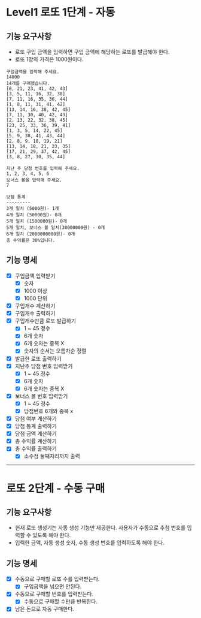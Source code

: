 # Level1 로또 1단계 - 자동

## 기능 요구사항
- 로또 구입 금액을 입력하면 구입 금액에 해당하는 로또를 발급해야 한다.
- 로또 1장의 가격은 1000원이다.
```
구입금액을 입력해 주세요.
14000
14개를 구매했습니다.
[8, 21, 23, 41, 42, 43]
[3, 5, 11, 16, 32, 38]
[7, 11, 16, 35, 36, 44]
[1, 8, 11, 31, 41, 42]
[13, 14, 16, 38, 42, 45]
[7, 11, 30, 40, 42, 43]
[2, 13, 22, 32, 38, 45]
[23, 25, 33, 36, 39, 41]
[1, 3, 5, 14, 22, 45]
[5, 9, 38, 41, 43, 44]
[2, 8, 9, 18, 19, 21]
[13, 14, 18, 21, 23, 35]
[17, 21, 29, 37, 42, 45]
[3, 8, 27, 30, 35, 44]

지난 주 당첨 번호를 입력해 주세요.
1, 2, 3, 4, 5, 6
보너스 볼을 입력해 주세요.
7

당첨 통계
---------
3개 일치 (5000원)- 1개
4개 일치 (50000원)- 0개
5개 일치 (1500000원)- 0개
5개 일치, 보너스 볼 일치(30000000원) - 0개
6개 일치 (2000000000원)- 0개
총 수익률은 30%입니다.
```

## 기능 명세
- [x] 구입금액 입력받기
  - [x] 숫자
  - [x] 1000 이상
  - [x] 1000 단위
- [x] 구입개수 계산하기
- [x] 구입개수 출력하기
- [x] 구입개수만큼 로또 발급하기
  - [x] 1 ~ 45 정수
  - [x] 6개 숫자
  - [x] 6개 숫자는 중복 X
  - [x] 숫자의 순서는 오름차순 정렬
- [x] 발급한 로또 출력하기
- [x] 지난주 당첨 번호 입력받기
  - [x] 1 ~ 45 정수
  - [x] 6개 숫자
  - [x] 6개 숫자는 중복 X
- [x] 보너스 볼 번호 입력받기
  - [x] 1 ~ 45 정수
  - [x] 당첨번호 6개와 중복 x
- [x] 당첨 여부 계산하기
- [x] 당첨 통계 출력하기
- [x] 당첨 금액 계산하기
- [x] 총 수익률 계산하기
- [x] 총 수익률 출력하기
  - [x] 소수점 둘째자리까지 출력
  
---
# 로또 2단계 - 수동 구매

## 기능 요구사항
- 현재 로또 생성기는 자동 생성 기능만 제공한다. 사용자가 수동으로 추첨 번호를 입력할 수 있도록 해야 한다.
- 입력한 금액, 자동 생성 숫자, 수동 생성 번호를 입력하도록 해야 한다.

## 기능 명세
- [x] 수동으로 구매할 로또 수를 입력받는다.
    - [x] 구입금액을 넘으면 안된다.
- [x] 수동으로 구매할 번호를 입력받는다.
    - [x] 수동으로 구매할 수만큼 반복한다.
- [x] 남은 돈으로 자동 구매한다.